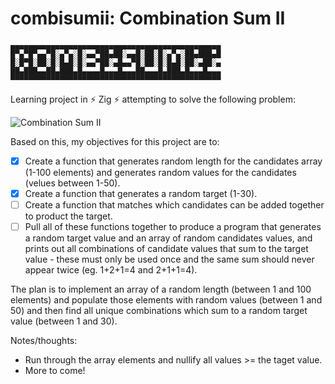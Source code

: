 # combisumii: Combination Sum II

```
▄▄▄▄▄▄▄▄▄▄▄▄▄▄▄▄▄▄▄▄▄▄▄▄▄▄▄▄▄▄▄▄▄▄▄▄▄▄▄▄▄▄▄▄▄▄▄
█▀▄▀█▀▄▄▀█░▄▀▄░█░▄▄▀██▄██░▄▄█░██░█░▄▀▄░██▄███▄█
█░█▀█░██░█░█▄█░█░▄▄▀██░▄█▄▄▀█░██░█░█▄█░██░▄██░▄
██▄███▄▄██▄███▄█▄▄▄▄█▄▄▄█▄▄▄██▄▄▄█▄███▄█▄▄▄█▄▄▄
▀▀▀▀▀▀▀▀▀▀▀▀▀▀▀▀▀▀▀▀▀▀▀▀▀▀▀▀▀▀▀▀▀▀▀▀▀▀▀▀▀▀▀▀▀▀▀
```

Learning project in ⚡️ Zig ⚡️ attempting to solve the following problem:

![Combination Sum II](https://files.catbox.moe/ijje7b.jpg)

Based on this, my objectives for this project are to:

- [x] Create a function that generates random length for the candidates array (1-100 elements) and generates random values for the candidates (velues between 1-50).
- [x] Create a function that generates a random target (1-30).
- [ ] Create a function that matches which candidates can be added together to product the target.
- [ ] Pull all of these functions together to produce a program that generates a random target value and an array of random candidates values, and prints out all combinations of candidate values that sum to the target value - these must only be used once and the same sum should never appear twice (eg. 1+2+1=4 and 2+1+1=4).

The plan is to implement an array of a random length (between 1 and 100 elements) and populate those elements with random values (between 1 and 50) and then find all unique combinations which sum to a random target value (between 1 and 30).

Notes/thoughts:
- Run through the array elements and nullify all values >= the taget value.
- More to come!